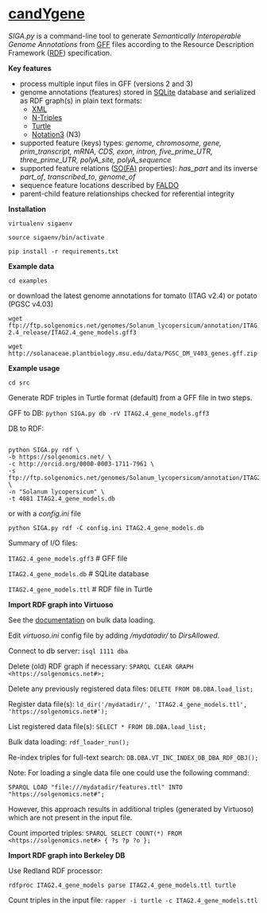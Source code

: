 [candYgene](http://software.esciencecenter.nl/project/candygene/)
=
*SIGA.py* is a command-line tool to generate *Semantically Interoperable Genome Annotations* from
[GFF](https://github.com/The-Sequence-Ontology/Specifications/blob/master/gff3.md) files according to the Resource Description Framework ([RDF](https://www.w3.org/TR/rdf11-concepts/)) specification.

**Key features**
- process multiple input files in GFF (versions 2 and 3)
- genome annotations (features) stored in [SQLite](https://sqlite.org/) database and serialized as RDF graph(s) in plain text formats:
  - [XML](https://www.w3.org/TR/rdf-syntax-grammar/)
  - [N-Triples](https://www.w3.org/TR/n-triples/)
  - [Turtle](https://www.w3.org/TeamSubmission/turtle/)
  - [Notation3](https://www.w3.org/DesignIssues/Notation3.html) (N3)
- supported feature (keys) types: *genome, chromosome, gene, prim_transcript, mRNA, CDS, exon, intron, five_prime_UTR, three_prime_UTR, polyA_site, polyA_sequence*
- supported feature relations ([SO(FA)](http://www.sequenceontology.org/) properties): _has_part_ and its inverse _part_of_, _transcribed_to_, _genome_of_
- sequence feature locations described by [FALDO](https://github.com/JervenBolleman/FALDO)
- parent-child feature relationships checked for referential integrity

**Installation**

`virtualenv sigaenv`

`source sigaenv/bin/activate`

`pip install -r requirements.txt`

**Example data**

`cd examples`

or download the latest genome annotations for tomato (ITAG v2.4) or potato (PGSC v4.03)

`wget ftp://ftp.solgenomics.net/genomes/Solanum_lycopersicum/annotation/ITAG2.4_release/ITAG2.4_gene_models.gff3`

`wget http://solanaceae.plantbiology.msu.edu/data/PGSC_DM_V403_genes.gff.zip`

**Example usage**

`cd src`

Generate RDF triples in Turtle format (default) from a GFF file in two steps.

GFF to DB: `python SIGA.py db -rV ITAG2.4_gene_models.gff3`

DB to RDF:
<pre><code>
python SIGA.py rdf \
-b https://solgenomics.net/ \
-c http://orcid.org/0000-0003-1711-7961 \
-s ftp://ftp.solgenomics.net/genomes/Solanum_lycopersicum/annotation/ITAG2.4_release/ITAG2.4_gene_models.gff3 \
-n "Solanum lycopersicum" \
-t 4081 ITAG2.4_gene_models.db
</code></pre>

or with a _config.ini_ file

`python SIGA.py rdf -C config.ini ITAG2.4_gene_models.db`

Summary of I/O files:

`ITAG2.4_gene_models.gff3` # GFF file

`ITAG2.4_gene_models.db`   # SQLite database

`ITAG2.4_gene_models.ttl`  # RDF file in Turtle

**Import RDF graph into Virtuoso**

See the [documentation](http://virtuoso.openlinksw.com/dataspace/doc/dav/wiki/Main/VirtBulkRDFLoader) on bulk data loading.

Edit _virtuoso.ini_ config file by adding _/mydatadir/_ to _DirsAllowed_.

Connect to db server:
`isql 1111 dba`

Delete (old) RDF graph if necessary:
`SPARQL CLEAR GRAPH <https://solgenomics.net#>;`

Delete any previously registered data files:
`DELETE FROM DB.DBA.load_list;`

Register data file(s):
`ld_dir('/mydatadir/', 'ITAG2.4_gene_models.ttl', 'https://solgenomics.net#');`

List registered data file(s):
`SELECT * FROM DB.DBA.load_list;`

Bulk data loading:
`rdf_loader_run();`

Re-index triples for full-text search:
`DB.DBA.VT_INC_INDEX_DB_DBA_RDF_OBJ();`

Note: For loading a single data file one could use the following command:

`SPARQL LOAD "file:///mydatadir/features.ttl" INTO "https://solgenomics.net#";`

However, this approach results in additional triples (generated by Virtuoso) which are not present in the input file.

Count imported triples:
`SPARQL SELECT COUNT(*) FROM <https://solgenomics.net#> { ?s ?p ?o };`

**Import RDF graph into Berkeley DB**

Use Redland RDF processor:

`rdfproc ITAG2.4_gene_models parse ITAG2.4_gene_models.ttl turtle`

Count triples in the input file:
`rapper -i turtle -c ITAG2.4_gene_models.ttl`
